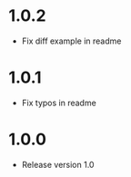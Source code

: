 # 1.0.2

- Fix diff example in readme


# 1.0.1

- Fix typos in readme


# 1.0.0

- Release version 1.0
